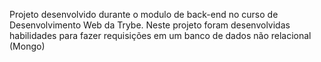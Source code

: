 Projeto desenvolvido durante o modulo de back-end no curso de Desenvolvimento Web da Trybe. 
Neste projeto foram desenvolvidas habilidades para fazer requisições em um banco de dados não relacional (Mongo)